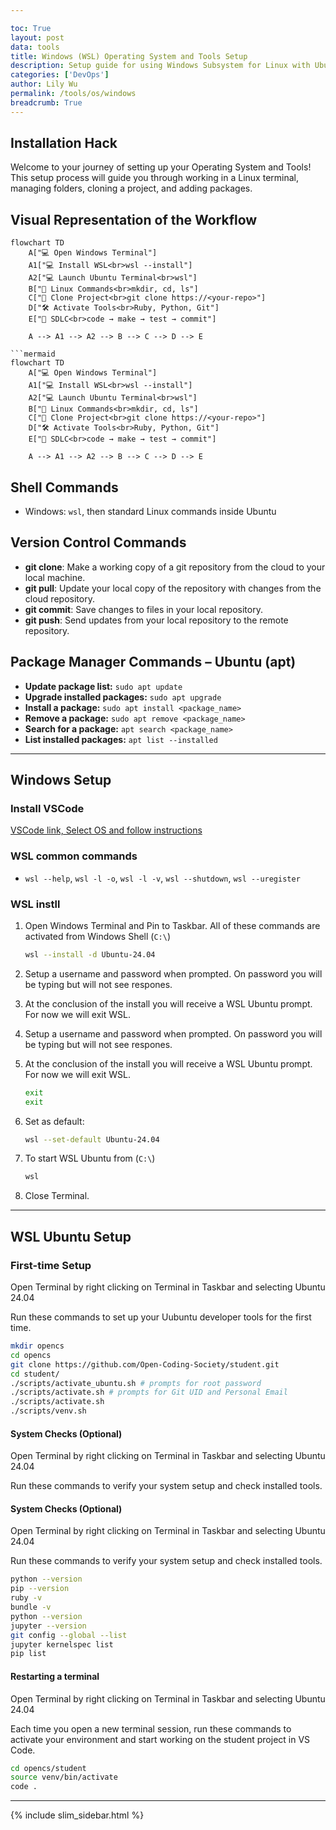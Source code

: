 ```yaml
---

toc: True
layout: post
data: tools
title: Windows (WSL) Operating System and Tools Setup
description: Setup guide for using Windows Subsystem for Linux with Ubuntu for development.
categories: ['DevOps']
author: Lily Wu
permalink: /tools/os/windows
breadcrumb: True 
---
```


## Installation Hack

Welcome to your journey of setting up your Operating System and Tools! This setup process will guide you through working in a Linux terminal, managing folders, cloning a project, and adding packages.

## Visual Representation of the Workflow

```mermaid
flowchart TD
    A["💻 Open Windows Terminal"] 
    A1["💻 Install WSL<br>wsl --install"] 
    A2["💻 Launch Ubuntu Terminal<br>wsl"]
    B["📁 Linux Commands<br>mkdir, cd, ls"]
    C["📁 Clone Project<br>git clone https://<your-repo>"]
    D["🛠️ Activate Tools<br>Ruby, Python, Git"]
    E["🔄 SDLC<br>code → make → test → commit"]

    A --> A1 --> A2 --> B --> C --> D --> E

```mermaid
flowchart TD
    A["💻 Open Windows Terminal"] 
    A1["💻 Install WSL<br>wsl --install"] 
    A2["💻 Launch Ubuntu Terminal<br>wsl"]
    B["📁 Linux Commands<br>mkdir, cd, ls"]
    C["📁 Clone Project<br>git clone https://<your-repo>"]
    D["🛠️ Activate Tools<br>Ruby, Python, Git"]
    E["🔄 SDLC<br>code → make → test → commit"]

    A --> A1 --> A2 --> B --> C --> D --> E
```

## Shell Commands

- Windows: `wsl`, then standard Linux commands inside Ubuntu

## Version Control Commands

- **git clone**: Make a working copy of a git repository from the cloud to your local machine.
- **git pull**: Update your local copy of the repository with changes from the cloud repository.
- **git commit**: Save changes to files in your local repository.
- **git push**: Send updates from your local repository to the remote repository.

## Package Manager Commands – Ubuntu (apt)

- **Update package list:** `sudo apt update`
- **Upgrade installed packages:** `sudo apt upgrade`
- **Install a package:** `sudo apt install <package_name>`
- **Remove a package:** `sudo apt remove <package_name>`
- **Search for a package:** `apt search <package_name>`
- **List installed packages:** `apt list --installed`

---

## Windows Setup

### Install VSCode

[VSCode link, Select OS and follow instructions](https://code.visualstudio.com/download)

### WSL common commands

- `wsl --help`, `wsl -l -o`, `wsl -l -v`, `wsl --shutdown`, `wsl --uregister`

### WSL instll

1. Open Windows Terminal and Pin to Taskbar. All of these commands are activated from Windows Shell (`C:\`)

   ```bash
   wsl --install -d Ubuntu-24.04
   ```

2. Setup a username and password when prompted. On password you will be typing but will not see respones.

3. At the conclusion of the install you will receive a WSL Ubuntu prompt.  For now we will exit WSL.
2. Setup a username and password when prompted. On password you will be typing but will not see respones.

3. At the conclusion of the install you will receive a WSL Ubuntu prompt.  For now we will exit WSL.

   ```bash
   exit
   exit
   ```

4. Set as default:  


   ```bash
   wsl --set-default Ubuntu-24.04
   ```

5. To start WSL Ubuntu from (`C:\`)

   ```bash
   wsl
   ```

6. Close Terminal.

---

## WSL Ubuntu Setup

### First-time Setup

Open Terminal by right clicking on Terminal in Taskbar and selecting Ubuntu 24.04

Run these commands to set up your Uubuntu developer tools for the first time.

```bash
mkdir opencs
cd opencs
git clone https://github.com/Open-Coding-Society/student.git
cd student/
./scripts/activate_ubuntu.sh # prompts for root password
./scripts/activate.sh # prompts for Git UID and Personal Email
./scripts/activate.sh
./scripts/venv.sh
```

#### System Checks (Optional)

Open Terminal by right clicking on Terminal in Taskbar and selecting Ubuntu 24.04

Run these commands to verify your system setup and check installed tools.

#### System Checks (Optional)

Open Terminal by right clicking on Terminal in Taskbar and selecting Ubuntu 24.04

Run these commands to verify your system setup and check installed tools.

```bash
python --version
pip --version
ruby -v
bundle -v
python --version
jupyter --version
git config --global --list
jupyter kernelspec list
pip list
```

#### Restarting a terminal

Open Terminal by right clicking on Terminal in Taskbar and selecting Ubuntu 24.04

Each time you open a new terminal session, run these commands to activate your environment and start working on the student project in VS Code.

```bash
cd opencs/student
source venv/bin/activate
code .
```

---

{% include slim_sidebar.html %}
